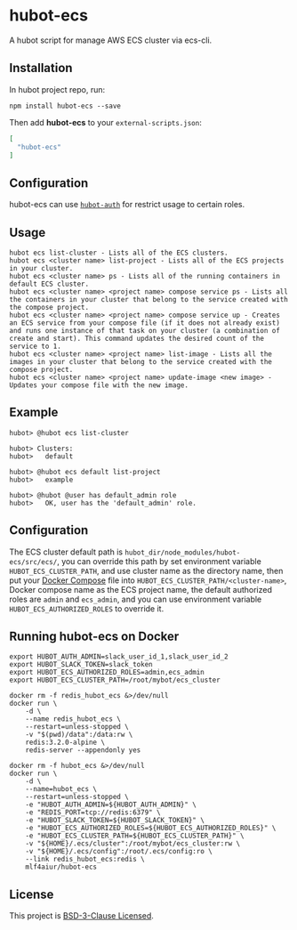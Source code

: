 hubot-ecs
=========

A hubot script for manage AWS ECS cluster via ecs-cli.

Installation
------------

In hubot project repo, run:

    npm install hubot-ecs --save

Then add **hubot-ecs** to your `external-scripts.json`:

```json
[
  "hubot-ecs"
]
```

Configuration
-------------

hubot-ecs can use [`hubot-auth`](https://github.com/hubot-scripts/hubot-auth) for restrict usage to certain roles.

Usage
-----

    hubot ecs list-cluster - Lists all of the ECS clusters.
    hubot ecs <cluster name> list-project - Lists all of the ECS projects in your cluster.
    hubot ecs <cluster name> ps - Lists all of the running containers in default ECS cluster.
    hubot ecs <cluster name> <project name> compose service ps - Lists all the containers in your cluster that belong to the service created with the compose project.
    hubot ecs <cluster name> <project name> compose service up - Creates an ECS service from your compose file (if it does not already exist) and runs one instance of that task on your cluster (a combination of create and start). This command updates the desired count of the service to 1.
    hubot ecs <cluster name> <project name> list-image - Lists all the images in your cluster that belong to the service created with the compose project.
    hubot ecs <cluster name> <project name> update-image <new image> - Updates your compose file with the new image.

Example
-------

    hubot> @hubot ecs list-cluster

    hubot> Clusters:
    hubot>   default

    hubot> @hubot ecs default list-project
    hubot>   example

    hubot> @hubot @user has default_admin role
    hubot>   OK, user has the 'default_admin' role.

Configuration
-------------

The ECS cluster default path is `hubot_dir/node_modules/hubot-ecs/src/ecs/`, you can override this path by set environment variable `HUBOT_ECS_CLUSTER_PATH`, and use cluster name as the directory name, then put your [Docker Compose](https://docs.docker.com/compose/) file into `HUBOT_ECS_CLUSTER_PATH/<cluster-name>`, Docker compose name as the ECS project name, the default authorized roles are `admin` and `ecs_admin`, and you can use environment variable `HUBOT_ECS_AUTHORIZED_ROLES` to override it.

Running hubot-ecs on Docker
---------------------------

    export HUBOT_AUTH_ADMIN=slack_user_id_1,slack_user_id_2
    export HUBOT_SLACK_TOKEN=slack_token
    export HUBOT_ECS_AUTHORIZED_ROLES=admin,ecs_admin
    export HUBOT_ECS_CLUSTER_PATH=/root/mybot/ecs_cluster

    docker rm -f redis_hubot_ecs &>/dev/null
    docker run \
        -d \
        --name redis_hubot_ecs \
        --restart=unless-stopped \
        -v "$(pwd)/data":/data:rw \
        redis:3.2.0-alpine \
        redis-server --appendonly yes

    docker rm -f hubot_ecs &>/dev/null
    docker run \
        -d \
        --name=hubot_ecs \
        --restart=unless-stopped \
        -e "HUBOT_AUTH_ADMIN=${HUBOT_AUTH_ADMIN}" \
        -e "REDIS_PORT=tcp://redis:6379" \
        -e "HUBOT_SLACK_TOKEN=${HUBOT_SLACK_TOKEN}" \
        -e "HUBOT_ECS_AUTHORIZED_ROLES=${HUBOT_ECS_AUTHORIZED_ROLES}" \
        -e "HUBOT_ECS_CLUSTER_PATH=${HUBOT_ECS_CLUSTER_PATH}" \
        -v "${HOME}/.ecs/cluster":/root/mybot/ecs_cluster:rw \
        -v "${HOME}/.ecs/config":/root/.ecs/config:ro \
        --link redis_hubot_ecs:redis \
        mlf4aiur/hubot-ecs

License
-------

This project is [BSD-3-Clause Licensed](https://github.com/mlf4aiur/hubot-ecs/master/LICENSE).
